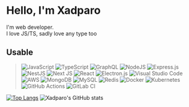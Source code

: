 # Hello, I'm Xadparo

I'm web developer.  
I love JS/TS, sadly love any type too  

## Usable

> ![JavaScript](https://img.shields.io/badge/javascript-%23323330.svg?style=for-the-badge&logo=javascript&logoColor=%23F7DF1E)
> ![TypeScript](https://img.shields.io/badge/typescript-%23007ACC.svg?style=for-the-badge&logo=typescript&logoColor=white)
> ![GraphQL](https://img.shields.io/badge/-GraphQL-E10098?style=for-the-badge&logo=graphql)
> ![NodeJS](https://img.shields.io/badge/node.js-%2343853D.svg?style=for-the-badge&logo=node.js&logoColor=white)
> ![Express.js](https://img.shields.io/badge/express.js-%23404d59.svg?style=for-the-badge&logo=express&logoColor=%2361DAFB)
> ![NestJS](https://img.shields.io/badge/nestjs-%23E0234E.svg?style=for-the-badge&logo=nestjs&logoColor=white)
> ![Next JS](https://img.shields.io/badge/Next-black?style=for-the-badge&logo=next.js&logoColor=white)
> ![React](https://img.shields.io/badge/react-%2320232a.svg?style=for-the-badge&logo=react&logoColor=%2361DAFB)
> ![Electron.js](https://img.shields.io/badge/Electron-191970?style=for-the-badge&logo=Electron&logoColor=white)
> ![Visual Studio Code](https://img.shields.io/badge/VisualStudioCode-0078d7.svg?style=for-the-badge&logo=visual-studio-code&logoColor=white)
> ![AWS](https://img.shields.io/badge/AWS-%23FF9900.svg?style=for-the-badge&logo=amazon-aws&logoColor=white)
> ![MongoDB](https://img.shields.io/badge/MongoDB-%234ea94b.svg?style=for-the-badge&logo=mongodb&logoColor=white)
> ![MySQL](https://img.shields.io/badge/mysql-%2300f.svg?style=for-the-badge&logo=mysql&logoColor=white)
> ![Redis](https://img.shields.io/badge/redis-%23DD0031.svg?style=for-the-badge&logo=redis&logoColor=white)
> ![Docker](https://img.shields.io/badge/docker-%230db7ed.svg?style=for-the-badge&logo=docker&logoColor=white)
> ![Kubernetes](https://img.shields.io/badge/kubernetes-%23326ce5.svg?style=for-the-badge&logo=kubernetes&logoColor=white)
> ![GitHub Actions](https://img.shields.io/badge/githubactions-%232671E5.svg?style=for-the-badge&logo=githubactions&logoColor=white)
> ![GitLab CI](https://img.shields.io/badge/GitLabCI-%23181717.svg?style=for-the-badge&logo=gitlab&logoColor=white)

[![Top Langs](https://github-readme-stats.vercel.app/api/top-langs/?username=xadparo&layout=compact)](https://github.com/anuraghazra/github-readme-stats)
![Xadparo's GitHub stats](https://github-readme-stats.vercel.app/api?username=xadparo&show_icons=true&theme=radical)
